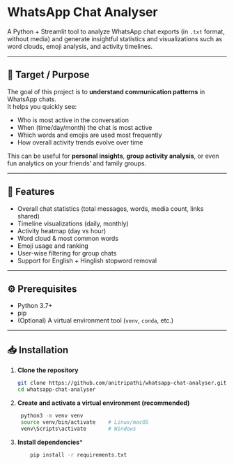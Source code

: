 # WhatsApp Chat Analyser

A Python + Streamlit tool to analyze WhatsApp chat exports (in `.txt` format, without media) and generate insightful statistics and visualizations such as word clouds, emoji analysis, and activity timelines.

---

## 🎯 Target / Purpose

The goal of this project is to **understand communication patterns** in WhatsApp chats.  
It helps you quickly see:
- Who is most active in the conversation  
- When (time/day/month) the chat is most active  
- Which words and emojis are used most frequently  
- How overall activity trends evolve over time  

This can be useful for **personal insights**, **group activity analysis**, or even fun analytics on your friends’ and family groups.

---

## 🚀 Features

- Overall chat statistics (total messages, words, media count, links shared)  
- Timeline visualizations (daily, monthly)  
- Activity heatmap (day vs hour)  
- Word cloud & most common words  
- Emoji usage and ranking  
- User-wise filtering for group chats  
- Support for English + Hinglish stopword removal  

---

## ⚙️ Prerequisites

- Python 3.7+  
- pip  
- (Optional) A virtual environment tool (`venv`, `conda`, etc.)  

---

## 📥 Installation

1. **Clone the repository**
   ```bash
   git clone https://github.com/anitripathi/whatsapp-chat-analyser.git
   cd whatsapp-chat-analyser
2. **Create and activate a virtual environment (recommended)**
   ```bash
    python3 -m venv venv
    source venv/bin/activate    # Linux/macOS  
    venv\Scripts\activate       # Windows
3. **Install dependencies***
   ```bash
       pip install -r requirements.txt

